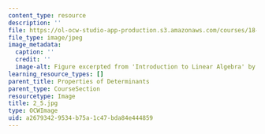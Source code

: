 ```yaml
---
content_type: resource
description: ''
file: https://ol-ocw-studio-app-production.s3.amazonaws.com/courses/18-06sc-linear-algebra-fall-2011/a26793429534b75a1c47bda84e444859_2_5.jpg
file_type: image/jpeg
image_metadata:
  caption: ''
  credit: ''
  image-alt: Figure excerpted from 'Introduction to Linear Algebra' by G.S. Strang
learning_resource_types: []
parent_title: Properties of Determinants
parent_type: CourseSection
resourcetype: Image
title: 2_5.jpg
type: OCWImage
uid: a2679342-9534-b75a-1c47-bda84e444859
---
```

